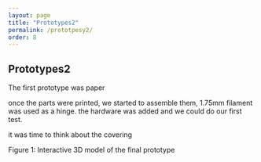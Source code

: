 ```yaml
---
layout: page
title: "Prototypes2"
permalink: /prototpesy2/
order: 8
---
```


## Prototypes2

The first prototype was paper

once the parts were printed, we started to assemble them, 1.75mm filament was used as a hinge. the hardware was added and we could do our first test. 

it was time to think about the covering


<div class="stl-viewer-container">
  <script src="https://embed.github.com/view/3d/Ki-D-Talbot/Ki-D-Talbot.github.io/main/models/whole.stl">
  </script>
</div>
<figcaption>Figure 1: Interactive 3D model of the final prototype</figcaption>

